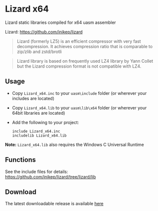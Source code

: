 # Lizard x64

Lizard static libraries compiled for x64 uasm assembler 

Lizard: https://github.com/inikep/lizard

> Lizard (formerly LZ5) is an efficient compressor with very fast decompression. It achieves compression ratio that is comparable to zip/zlib and zstd/brotli

> Lizard library is based on frequently used LZ4 library by Yann Collet but the Lizard compression format is not compatible with LZ4.

## Usage

* Copy `Lizard_x64.inc` to your `uasm\include` folder (or wherever your includes are located)

* Copy `Lizard_x64.lib` to your `uasm\lib\x64` folder (or wherever your 64bit libraries are located)

* Add the following to your project:
  
  ```assembly
  include Lizard_x64.inc
  includelib Lizard_x64.lib
  ```

**Note:** `Lizard_x64.lib` also requires the Windows C Universal Runtime

## Functions

See the include files for details: https://github.com/inikep/lizard/tree/lizard/lib

## Download

The latest downloadable release is available [here](https://github.com/mrfearless/libraries/blob/master/releases/Lizard_x64.zip?raw=true)